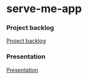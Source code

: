 # serve-me-app

### Project backlog
[Project backlog](https://docs.google.com/document/d/1wiZzeiQE1NuCBmWykNPYVGsEDGej0WeI6RE-99Qel4k/edit?usp=sharing)

### Presentation
[Presentation](https://docs.google.com/presentation/d/1rTsGCyKeWE1b4t7eg6AHC8u1ume9mgWOmks6rW6yc2M/edit?usp=sharing)
